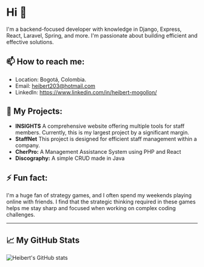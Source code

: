 # Hi 👋

I'm a backend-focused developer with knowledge in Django, Express, React, Laravel, Spring, and more. I'm passionate about building efficient and effective solutions.

## 📫 How to reach me:
- Location: Bogotá, Colombia.
- Email: heibert203@hotmail.com
- LinkedIn: https://www.linkedin.com/in/heibert-mogollon/

## 🔭 My Projects:
- **INSIGHTS** A comprehensive website offering multiple tools for staff members. Currently, this is my largest project by a significant margin.
- **StaffNet** This project is designed for efficient staff management within a company.
- **CherPro:** A Management Assistance System using PHP and React
- **Discography:** A simple CRUD made in Java

## ⚡ Fun fact:
I'm a huge fan of strategy games, and I often spend my weekends playing online with friends. I find that the strategic thinking required in these games helps me stay sharp and focused when working on complex coding challenges.

---

## 📈 My GitHub Stats
![Heibert's GitHub stats](https://github-readme-stats.vercel.app/api?username=heibert&show_icons=true&theme=dark)
